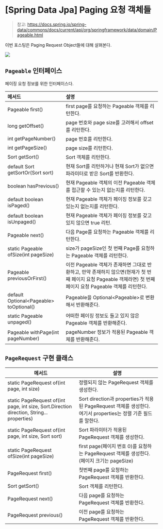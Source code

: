 # [Spring Data Jpa] Paging 요청 객체들



> 참고: https://docs.spring.io/spring-data/commons/docs/current/api/org/springframework/data/domain/Pageable.html



이번 포스팅은 Paging Request Object들에 대해 살펴본다.



![](https://media.vlpt.us/post-images/conatuseus/6ff84670-c01c-11e9-b44b-c13d9af8c699/image.png)





## `Pageable` 인터페이스

페이징 요청 정보를 위한 인터페이스다.



| 메서드                                   | 설명                                                         |
| :--------------------------------------- | :----------------------------------------------------------- |
| Pageable first()                         | first page를 요청하는 Pageable 객체를 리턴한다.              |
| long getOffset()                         | page 번호와 page size를 고려해서 offset를 리턴한다.          |
| int getPageNumber()                      | page 번호를 리턴한다.                                        |
| int getPageSize()                        | page size를 리턴한다.                                        |
| Sort getSort()                           | Sort 객체를 리턴한다.                                        |
| default Sort getSortOr(Sort sort)        | 현재 Sort를 리턴하거나 현재 Sort가 없으면 파라미터로 받은 Sort를 반환한다. |
| boolean hasPrevious()                    | 현재 Pageable 객체의 이전 Pageable 객체를 접근할 수 있는지 없는지를 리턴한다. |
| default boolean isPaged()                | 현재 Pageable 객체가 페이징 정보를 갖고 있는지 없는지를 리턴한다. |
| default boolean isUnpaged()              | 현재 Pageable 객체가 페이징 정보를 갖고 있지 않으면 true 리턴. |
| Pageable next()                          | 다음 Page를 요청하는 Pageable 객체를 리턴한다.               |
| static Pageable ofSize(int pageSize)     | size가 pageSize인 첫 번째 Page를 요청하는 Pageable 객체를 리턴한다. |
| Pageable previousOrFirst()               | 이전 Pageable 객체가 존재하면 그대로 반환하고, 만약 존재하지 않으면(현재가 첫 번째 페이지 요청 Pageable 객체라면) 첫 번째 페이지 요청 Pageable 객체를 리턴한다. |
| default Optional\<Pageable> toOptional() | Pageable을 Optional\<Pageable>로 변환해서 반환해준다.        |
| static Pageable unpaged()                | 어떠한 페이징 정보도 들고 있지 않은 Pageable 객체를 반환해준다. |
| Pageable withPage(int pageNumber)        | pageNumber 정보가 적용된 Pageable 객체를 반환해준다.         |





## `PageRequest` 구현 클래스



| 메서드                                                       | 설명                                                         |
| ------------------------------------------------------------ | ------------------------------------------------------------ |
| static PageRequest of(int page, int size)                    | 정렬되지 않는 PageRequest 객체를 생성한다.                   |
| static PageRequest of(int page, int size, Sort.Direction direction, String... properties) | Sort direction과 properties가 적용된 PageRequest 객체를 생성한다. 여기서 properties는 정렬 기준 필드를 말한다. |
| static PageRequest of(int page, int size, Sort sort)         | Sort 파라미터가 적용된 PageRequest 객체를 생성한다.          |
| static PageRequest ofSize(int pageSize)                      | first page(페이지 번호 0)를 요청하는 PageRequest 객체를 생성한다. (페이지 크기는 pageSize) |
| PageRequest first()                                          | 첫번째 page를 요청하는 PageRequest 객체를 반환한다.          |
| Sort getSort()                                               | Sort 객체를 리턴한다.                                        |
| PageRequest next()                                           | 다음 page를 요청하는 PageRequest 객체를 반환한다.            |
| PageRequest previous()                                       | 이전 page를 요청하는 PageRequest 객체를 반환한다.            |






















